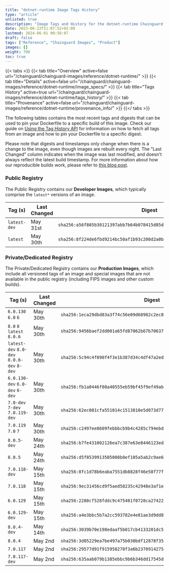 ```yaml
---
title: "dotnet-runtime Image Tags History"
type: "article"
unlisted: true
description: "Image Tags and History for the dotnet-runtime Chainguard Image"
date: 2023-06-22T11:07:52+02:00
lastmod: 2024-06-01 00:50:07
draft: false
tags: ["Reference", "Chainguard Images", "Product"]
images: []
weight: 700
toc: true
---
```


{{< tabs >}}
{{< tab title="Overview" active=false url="/chainguard/chainguard-images/reference/dotnet-runtime/" >}}
{{< tab title="Details" active=false url="/chainguard/chainguard-images/reference/dotnet-runtime/image_specs/" >}}
{{< tab title="Tags History" active=true url="/chainguard/chainguard-images/reference/dotnet-runtime/tags_history/" >}}
{{< tab title="Provenance" active=false url="/chainguard/chainguard-images/reference/dotnet-runtime/provenance_info/" >}}
{{</ tabs >}}

The following tables contains the most recent tags and digests that can be used to pin your Dockerfile to a specific build of this image. Check our guide on [Using the Tag History API](/chainguard/chainguard-images/using-the-tag-history-api/) for information on how to fetch all tags from an image and how to pin your Dockerfile to a specific digest.

Please note that digests and timestamps only change when there is a change to the image, even though images are rebuilt every night. The "Last Changed" column indicates when the image was last modified, and doesn't always reflect the latest build timestamp. For more information about how our reproducible builds work, please refer to [this blog post](https://www.chainguard.dev/unchained/reproducing-chainguards-reproducible-image-builds).

### Public Registry
The Public Registry contains our **Developer Images**, which typically comprise the `latest*` versions of an image.

| Tag (s)       | Last Changed | Digest                                                                    |
|---------------|--------------|---------------------------------------------------------------------------|
|  `latest-dev` | May 31st     | `sha256:a56f805b30121397abb7b64b078415d85d3193f9c76701c676e52d47682dacef` |
|  `latest`     | May 30th     | `sha256:8f224de6fbd9214bc50af1b93c200d2a0bc1915ec66606963600b1e0f71fd08c` |


### Private/Dedicated Registry
The Private/Dedicated Registry contains our **Production Images**, which include all versioned tags of an image and special images that are not available in the public registry (including FIPS images and other custom builds).

| Tag (s)                                     | Last Changed | Digest                                                                    |
|---------------------------------------------|--------------|---------------------------------------------------------------------------|
|  `6.0.130` `6.0` `6`                        | May 30th     | `sha256:1eca29dbd83a3f74c56e09d68982c2ec853e1742cad5cc5602c55369c48402e3` |
|  `8.0` `8` `latest` `8.0.6`                 | May 30th     | `sha256:9456baef2dd001a65fd87062b67b7063701584951fc5092fccdebf8945fd42a2` |
|  `latest-dev` `8.0-dev` `8.0.6-dev` `8-dev` | May 30th     | `sha256:5c94c4f090f4f3e1b387d34c4df47a2ed38f675393a8c3f36b39623d808fa320` |
|  `6.0.130-dev` `6.0-dev` `6-dev`            | May 30th     | `sha256:fb1a0446f80a40555eb59bf45f9ef49ab4c0c23e3cad0f1fc1625e06244d5464` |
|  `7.0-dev` `7-dev` `7.0.119-dev`            | May 30th     | `sha256:62ec081cfa551014c1513810e5d073d77ae289ba0f12a00a65cdf910224ce362` |
|  `7.0.119` `7.0` `7`                        | May 30th     | `sha256:c2497ee8609febbbcb9b4c4285c794ebda22701baae4041ec5519479868c363e` |
|  `8.0.5-dev`                                | May 24th     | `sha256:b7fe431002126ea7c387e63e8446123edb08eb3aa792c8f4e4ecf6433b28535f` |
|  `8.0.5`                                    | May 24th     | `sha256:d5f8539913505008b0ef105a5ab2c9ae62e887606d5b38b61fd9a51cb7826221` |
|  `7.0.118-dev`                              | May 15th     | `sha256:8fc1d78b6eaba7551db8828f46e58f77fb14d787cec80b61386a33c30c793f3f` |
|  `7.0.118`                                  | May 15th     | `sha256:9ec31456cd9f5aed58235c42948e3af1efcf2694b0fe0668934c7b59b0030097` |
|  `6.0.129`                                  | May 15th     | `sha256:2280cf528fddc9c475481f0728ca27422c39ce282fb256b8551f05d6dc32387d` |
|  `6.0.129-dev`                              | May 15th     | `sha256:a4e3bbc5b7a2cc593782e4e81ae3d9dd86a8c5eff4ca7f18ce6c11c231c0c7a5` |
|  `8.0.4-dev`                                | May 14th     | `sha256:3039b70e198edaaf5b017cb4133201dc5e9024418457f8b686358168623a9bbb` |
|  `8.0.4`                                    | May 2nd      | `sha256:3d05229ea7be497a75b030bdf12878f35045423c06b53f6b68a37681f03382dd` |
|  `7.0.117`                                  | May 2nd      | `sha256:29577d91f915958270f3a6b2370914275f99a5f8a58548d48a5f75983dd91e50` |
|  `7.0.117-dev`                              | May 2nd      | `sha256:635aab079b1385ebbc9b6b346dd17545daa8767cd43e425959a707d8fe423899` |

